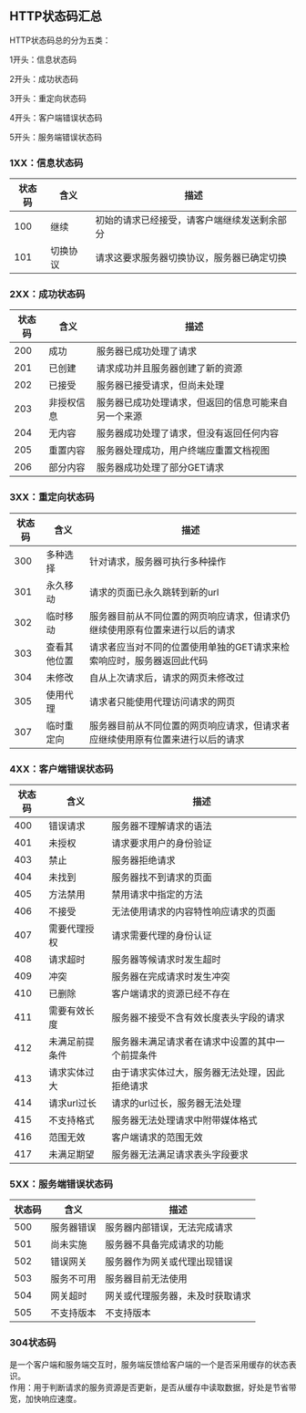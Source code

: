 ## HTTP状态码汇总

HTTP状态码总的分为五类：

1开头：信息状态码

2开头：成功状态码

3开头：重定向状态码

4开头：客户端错误状态码

5开头：服务端错误状态码

###  1XX：信息状态码

| 状态码 | 含义 | 描述 |
| --------- | --------- | --------- |
| 100| 继续| 初始的请求已经接受，请客户端继续发送剩余部分
| 101| 切换协议| 请求这要求服务器切换协议，服务器已确定切换

### 2XX：成功状态码

| 状态码 | 含义 | 描述 |
| --------- | --------- | --------- |
| 200| 成功| 服务器已成功处理了请求
| 201| 已创建| 请求成功并且服务器创建了新的资源
| 202| 已接受| 服务器已接受请求，但尚未处理
| 203| 非授权信息| 服务器已成功处理请求，但返回的信息可能来自另一个来源
| 204| 无内容| 服务器成功处理了请求，但没有返回任何内容
| 205| 重置内容| 服务器处理成功，用户终端应重置文档视图
| 206| 部分内容| 服务器成功处理了部分GET请求

### 3XX：重定向状态码

| 状态码 | 含义 | 描述 |
| --------- | --------- | --------- |
| 300| 多种选择| 针对请求，服务器可执行多种操作
| 301| 永久移动| 请求的页面已永久跳转到新的url
| 302| 临时移动| 服务器目前从不同位置的网页响应请求，但请求仍继续使用原有位置来进行以后的请求
| 303| 查看其他位置| 请求者应当对不同的位置使用单独的GET请求来检索响应时，服务器返回此代码
| 304| 未修改| 自从上次请求后，请求的网页未修改过
| 305| 使用代理| 请求者只能使用代理访问请求的网页
| 307| 临时重定向| 服务器目前从不同位置的网页响应请求，但请求者应继续使用原有位置来进行以后的请求

### 4XX：客户端错误状态码

| 状态码 | 含义 | 描述 |
| --------- | --------- | --------- |
| 400| 错误请求| 服务器不理解请求的语法
| 401| 未授权| 请求要求用户的身份验证
| 403| 禁止| 服务器拒绝请求
| 404| 未找到| 服务器找不到请求的页面
| 405| 方法禁用| 禁用请求中指定的方法
| 406| 不接受| 无法使用请求的内容特性响应请求的页面
| 407| 需要代理授权| 请求需要代理的身份认证
| 408| 请求超时| 服务器等候请求时发生超时
| 409| 冲突| 服务器在完成请求时发生冲突
| 410| 已删除| 客户端请求的资源已经不存在
| 411| 需要有效长度| 服务器不接受不含有效长度表头字段的请求
| 412| 未满足前提条件| 服务器未满足请求者在请求中设置的其中一个前提条件
| 413| 请求实体过大| 由于请求实体过大，服务器无法处理，因此拒绝请求
| 414| 请求url过长| 请求的url过长，服务器无法处理
| 415| 不支持格式| 服务器无法处理请求中附带媒体格式
| 416| 范围无效| 客户端请求的范围无效
| 417| 未满足期望| 服务器无法满足请求表头字段要求

### 5XX：服务端错误状态码

| 状态码 | 含义 | 描述 |
| --------- | --------- | --------- |
| 500| 服务器错误| 服务器内部错误，无法完成请求
| 501| 尚未实施| 服务器不具备完成请求的功能
| 502| 错误网关| 服务器作为网关或代理出现错误
| 503| 服务不可用| 服务器目前无法使用
| 504| 网关超时| 网关或代理服务器，未及时获取请求
| 505| 不支持版本| 不支持版本

### 304状态码

是一个客户端和服务端交互时，服务端反馈给客户端的一个是否采用缓存的状态表识。<br/>
作用：用于判断请求的服务资源是否更新，是否从缓存中读取数据，好处是节省带宽，加快响应速度。
